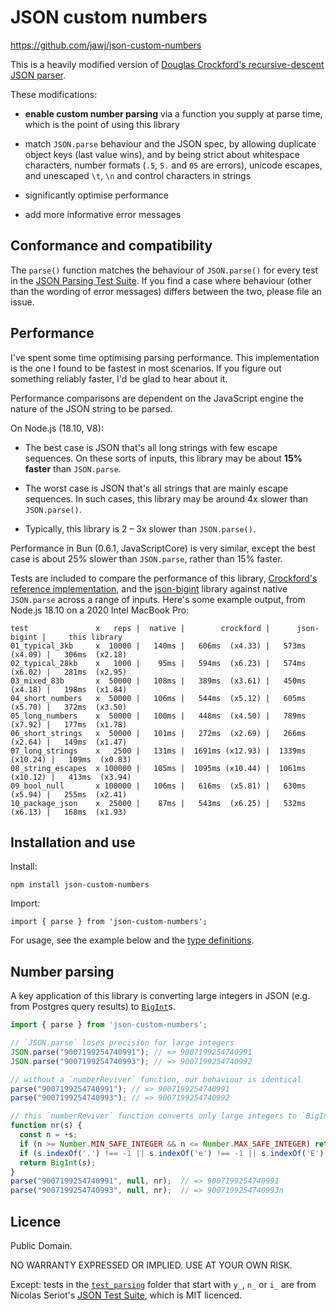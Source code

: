 # JSON custom numbers

https://github.com/jawj/json-custom-numbers

This is a heavily modified version of [Douglas Crockford's recursive-descent JSON parser](https://github.com/douglascrockford/JSON-js/blob/03157639c7a7cddd2e9f032537f346f1a87c0f6d/json_parse.js). 

These modifications:

* **enable custom number parsing** via a function you supply at parse time, which is the point of using this library

* match `JSON.parse` behaviour and the JSON spec, by allowing duplicate object keys (last value wins), and by being strict about whitespace characters, number formats (`.5`, `5.` and `05` are errors), unicode escapes, and unescaped `\t`, `\n` and control characters in strings

* significantly optimise performance

* add more informative error messages


## Conformance and compatibility

The `parse()` function matches the behaviour of `JSON.parse()` for every test in the [JSON Parsing Test Suite](https://github.com/nst/JSONTestSuite). If you find a case where behaviour (other than the wording of error messages) differs between the two, please file an issue.


## Performance

I've spent some time optimising parsing performance. This implementation is the one I found to be fastest in most scenarios. If you figure out something reliably faster, I'd be glad to hear about it.

Performance comparisons are dependent on the JavaScript engine the nature of the JSON string to be parsed. 

On Node.js (18.10, V8):

* The best case is JSON that's all long strings with few escape sequences. On these sorts of inputs, this library may be about **15% faster** than `JSON.parse`.

* The worst case is JSON that's all strings that are mainly escape sequences. In such cases, this library may be around 4x slower than `JSON.parse()`.

* Typically, this library is 2 – 3x slower than `JSON.parse()`.

Performance in Bun (0.6.1, JavaScriptCore) is very similar, except the best case is about 25% slower than `JSON.parse`, rather than 15% faster.

Tests are included to compare the performance of this library, [Crockford's reference implementation]((https://github.com/douglascrockford/JSON-js/blob/03157639c7a7cddd2e9f032537f346f1a87c0f6d/json_parse.js)), and the [json-bigint](https://www.npmjs.com/package/json-bigint) library against native `JSON.parse` across a range of inputs. Here's some example output, from Node.js 18.10 on a 2020 Intel MacBook Pro:

```
test               x   reps |  native |        crockford |      json-bigint |     this library
01_typical_3kb     x  10000 |   140ms |   606ms  (x4.33) |   573ms  (x4.09) |   306ms  (x2.18)
02_typical_28kb    x   1000 |    95ms |   594ms  (x6.23) |   574ms  (x6.02) |   281ms  (x2.95)
03_mixed_83b       x  50000 |   108ms |   389ms  (x3.61) |   450ms  (x4.18) |   198ms  (x1.84)
04_short_numbers   x  50000 |   106ms |   544ms  (x5.12) |   605ms  (x5.70) |   372ms  (x3.50)
05_long_numbers    x  50000 |   100ms |   448ms  (x4.50) |   789ms  (x7.92) |   177ms  (x1.78)
06_short_strings   x  50000 |   101ms |   272ms  (x2.69) |   266ms  (x2.64) |   149ms  (x1.47)
07_long_strings    x   2500 |   131ms |  1691ms (x12.93) |  1339ms (x10.24) |   109ms  (x0.83)
08_string_escapes  x 100000 |   105ms |  1095ms (x10.44) |  1061ms (x10.12) |   413ms  (x3.94)
09_bool_null       x 100000 |   106ms |   616ms  (x5.81) |   630ms  (x5.94) |   255ms  (x2.41)
10_package_json    x  25000 |    87ms |   543ms  (x6.25) |   532ms  (x6.13) |   168ms  (x1.93)
```


## Installation and use

Install:

`npm install json-custom-numbers`

Import:

`import { parse } from 'json-custom-numbers';`

For usage, see the example below and the [type definitions](dist/index.d.ts).


## Number parsing

A key application of this library is converting large integers in JSON (e.g. from Postgres query results) to [`BigInt`](https://developer.mozilla.org/en-US/docs/Web/JavaScript/Reference/Global_Objects/BigInt)s.

```javascript
import { parse } from 'json-custom-numbers';

// `JSON.parse` loses precision for large integers
JSON.parse("9007199254740991"); // => 9007199254740991
JSON.parse("9007199254740993"); // => 9007199254740992

// without a `numberReviver` function, our behaviour is identical
parse("9007199254740991"); // => 9007199254740991
parse("9007199254740993"); // => 9007199254740992

// this `numberReviver` function converts only large integers to `BigInt`
function nr(s) {
  const n = +s;
  if (n >= Number.MIN_SAFE_INTEGER && n <= Number.MAX_SAFE_INTEGER) return n;
  if (s.indexOf('.') !== -1 || s.indexOf('e') !== -1 || s.indexOf('E') !== -1) return n;
  return BigInt(s);
}
parse("9007199254740991", null, nr);  // => 9007199254740991
parse("9007199254740993", null, nr);  // => 9007199254740993n
```


## Licence

Public Domain.

NO WARRANTY EXPRESSED OR IMPLIED. USE AT YOUR OWN RISK.

Except: tests in the [`test_parsing`](test/test_parsing/) folder that start with `y_`, `n_` or `i_` are from Nicolas Seriot's [JSON Test Suite](https://github.com/nst/JSONTestSuite), which is MIT licenced.
